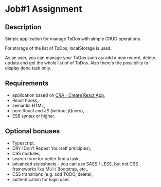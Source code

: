 # Job#1 Assignment

## Description

Simple application for manage ToDos with simple CRUD operations.

For storage of the list of ToDos, localStorage is used.

As an user, you can manage your ToDos such as: add a new record, delete, update and get the whole list of of ToDos. Also there's the possibility to display done task only.


## Requirements

* application based on [CRA - Create React App](https://create-react-app.dev/),
* React hooks,
* semantic HTML,
* pure React and JS (without jQuery),
* ES6 syntax or higher.


## Optional bonuses

* Typescript,
* DRY (Don't Repeat Yourself principles),
* CSS modules,
* search form for better find a task,
* advanced stylesheets - you can use SASS / LESS, but not CSS frameworks like MUI / Bootstrap, etc.,
* CSS transitions (e.g. add TODO, delete),
* authentication for login uses
